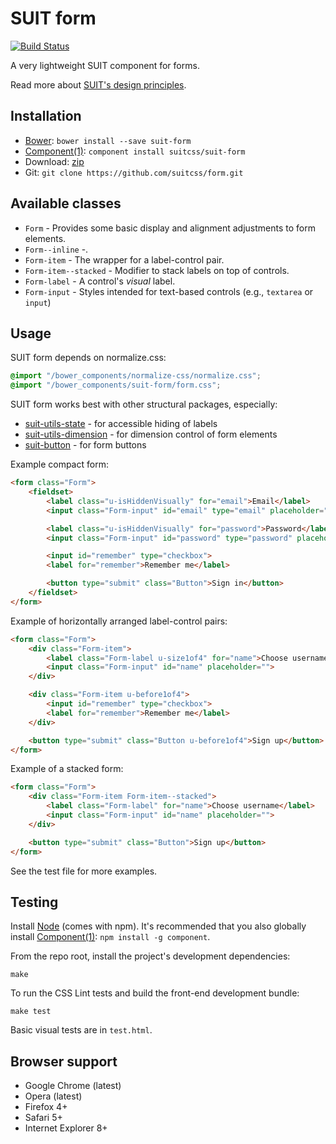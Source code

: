 # SUIT form

[![Build Status](https://secure.travis-ci.org/suitcss/form.png?branch=master)](http://travis-ci.org/suitcss/form)

A very lightweight SUIT component for forms.

Read more about [SUIT's design principles](https://github.com/suitcss/suit/).

## Installation

* [Bower](http://bower.io/): `bower install --save suit-form`
* [Component(1)](http://component.io/): `component install suitcss/suit-form`
* Download: [zip](https://github.com/suitcss/form/zipball/master)
* Git: `git clone https://github.com/suitcss/form.git`


## Available classes

* `Form` - Provides some basic display and alignment adjustments to form elements.
* `Form--inline` -.
* `Form-item` - The wrapper for a label-control pair.
* `Form-item--stacked` - Modifier to stack labels on top of controls.
* `Form-label` - A control's _visual_ label.
* `Form-input` - Styles intended for text-based controls (e.g., `textarea` or `input`)


## Usage

SUIT form depends on normalize.css:

```css
@import "/bower_components/normalize-css/normalize.css";
@import "/bower_components/suit-form/form.css";
```

SUIT form works best with other structural packages, especially:

* [suit-utils-state](https://github.com/suitcss/utils-state) - for accessible hiding of labels
* [suit-utils-dimension](https://github.com/suitcss/utils-dimension) - for dimension control of form elements
* [suit-button](https://github.com/suitcss/button) - for form buttons

Example compact form:

```html
<form class="Form">
    <fieldset>
        <label class="u-isHiddenVisually" for="email">Email</label>
        <input class="Form-input" id="email" type="email" placeholder="Email">

        <label class="u-isHiddenVisually" for="password">Password</label>
        <input class="Form-input" id="password" type="password" placeholder="Password">

        <input id="remember" type="checkbox">
        <label for="remember">Remember me</label>

        <button type="submit" class="Button">Sign in</button>
    </fieldset>
</form>
```

Example of horizontally arranged label-control pairs:

```html
<form class="Form">
    <div class="Form-item">
        <label class="Form-label u-size1of4" for="name">Choose username</label>
        <input class="Form-input" id="name" placeholder="">
    </div>

    <div class="Form-item u-before1of4">
        <input id="remember" type="checkbox">
        <label for="remember">Remember me</label>
    </div>

    <button type="submit" class="Button u-before1of4">Sign up</button>
</form>
```

Example of a stacked form:


```html
<form class="Form">
    <div class="Form-item Form-item--stacked">
        <label class="Form-label" for="name">Choose username</label>
        <input class="Form-input" id="name" placeholder="">
    </div>

    <button type="submit" class="Button">Sign up</button>
</form>
```

See the test file for more examples.

## Testing

Install [Node](http://nodejs.org) (comes with npm). It's recommended that you
also globally install [Component(1)](http://component.io): `npm install -g
component`.

From the repo root, install the project's development dependencies:

```
make
```

To run the CSS Lint tests and build the front-end development bundle:

```
make test
```

Basic visual tests are in `test.html`.

## Browser support

* Google Chrome (latest)
* Opera (latest)
* Firefox 4+
* Safari 5+
* Internet Explorer 8+

